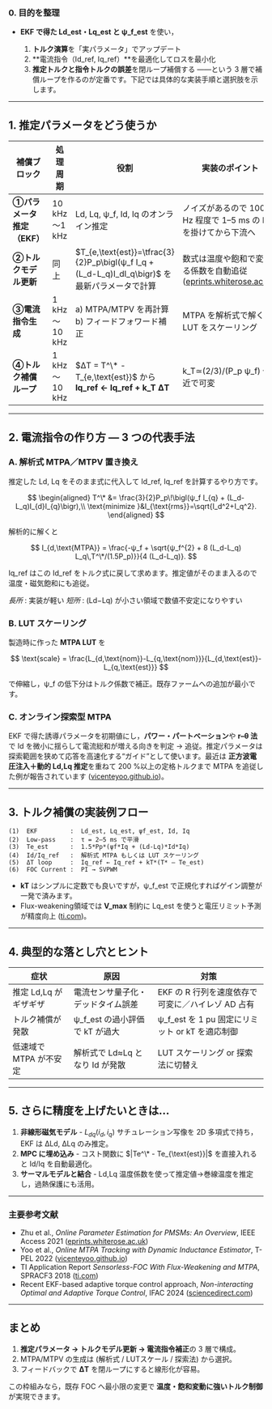 ### 0. 目的を整理

* **EKF で得た Ld\_est・Lq\_est と ψ\_f\_est** を使い，

  1. **トルク演算**を「実パラメータ」でアップデート
  2. \*\*電流指令（Id\_ref, Iq\_ref）\*\*を最適化してロスを最小化
  3. **推定トルクと指令トルクの誤差**を閉ループ補償する
     ――という 3 層で補償ループを作るのが定番です。下記では具体的な実装手順と選択肢を示します。

---

## 1. 推定パラメータをどう使うか

| 補償ブロック            | 処理周期         | 役割                                                                                  | 実装のポイント                                            |
| ----------------- | ------------ | ----------------------------------------------------------------------------------- | -------------------------------------------------- |
| **①パラメータ推定（EKF）** | 10 kHz～1 kHz | Ld, Lq, ψ\_f, Id, Iq のオンライン推定                                                       | ノイズがあるので 100 Hz 程度で 1–5 ms の LPF を掛けてから下流へ         |
| **②トルクモデル更新**     | 同上           | $T_{e,\text{est}}=\tfrac{3}{2}P_p\bigl(ψ_f I_q + (L_d-L_q)I_dI_q\bigr)$ を最新パラメータで計算 | 数式は温度や飽和で変わる係数を自動追従 ([eprints.whiterose.ac.uk][1]) |
| **③電流指令生成**       | 1 kHz～10 kHz | a) MTPA/MTPV を再計算<br>b) フィードフォワード補正                                                 | MTPA を解析式で解く or LUT をスケーリング                        |
| **④トルク補償ループ**     | 1 kHz～10 kHz | $ΔT = T^\* - T_{e,\text{est}}$ から **Iq\_ref ← Iq\_ref + k\_T ΔT**                   | k\_T≃(2/3)/(P\_p ψ\_f) 付近で可変                       |

---

## 2. 電流指令の作り方 ― 3 つの代表手法

### A. 解析式 MTPA／MTPV 置き換え

推定した Ld, Lq をそのまま式に代入して Id\_ref, Iq\_ref を計算するやり方です。

$$
\begin{aligned}
T^\* &= \frac{3}{2}P_p\!\bigl(ψ_f I_{q} + (L_d-L_q)I_{d}I_{q}\bigr),\\
\text{minimize }&I_{\text{rms}}=\sqrt{I_d^2+I_q^2}.
\end{aligned}
$$

解析的に解くと

$$
I_{d,\text{MTPA}} = \frac{-ψ_f + \sqrt{ψ_f^{2} + 8 (L_d-L_q) L_q\,T^\*/(1.5P_p)}}{4 (L_d-L_q)}.
$$

Iq\_ref はこの Id\_ref をトルク式に戻して求めます。推定値がそのまま入るので温度・磁気飽和にも追従。

*長所* : 実装が軽い
*短所* : (Ld−Lq) が小さい領域で数値不安定になりやすい

### B. LUT スケーリング

製造時に作った **MTPA LUT** を

$$
\text{scale} = \frac{L_{d,\text{nom}}-L_{q,\text{nom}}}{L_{d,\text{est}}-L_{q,\text{est}}}
$$

で伸縮し，ψ\_f の低下分はトルク係数で補正。既存ファームへの追加が最小です。

### C. オンライン探索型 MTPA

EKF で得た誘導パラメータを初期値にし，**パワー・パートベーション**や **r–θ 法**で Id を微小に揺らして電流総和が増える向きを判定 → 追従。推定パラメータは探索範囲を狭めて応答を高速化する“ガイド”として使います。最近は **正方波電圧注入＋動的 Ld,Lq 推定**を重ねて 200 %以上の定格トルクまで MTPA を追従した例が報告されています ([vicenteyoo.github.io][2])。

---

## 3. トルク補償の実装例フロー

```text
(1)  EKF         :  Ld_est, Lq_est, ψf_est, Id, Iq
(2)  Low-pass    :  τ = 2–5 ms で平滑
(3)  Te_est      :  1.5*Pp*(ψf*Iq + (Ld-Lq)*Id*Iq)
(4)  Id/Iq_ref   :  解析式 MTPA もしくは LUT スケーリング
(5)  ΔT loop     :  Iq_ref ← Iq_ref + kT*(T* – Te_est)
(6)  FOC Current :  PI → SVPWM
```

* **kT** はシンプルに定数でも良いですが，ψ\_f\_est で正規化すればゲイン調整が一発で済みます。
* Flux-weakening領域では **V\_max** 制約に Lq\_est を使うと電圧リミット予測が精度向上 ([ti.com][3])。

---

## 4. 典型的な落とし穴とヒント

| 症状             | 原因                      | 対策                                   |
| -------------- | ----------------------- | ------------------------------------ |
| 推定 Ld,Lq がギザギザ | 電流センサ量子化・デッドタイム誤差       | EKF の R 行列を速度依存で可変に／ハイレゾ AD 占有       |
| トルク補償が発散       | ψ\_f\_est の過小評価で kT が過大 | ψ\_f\_est を 1 pu 固定にリミット or kT を適応制御 |
| 低速域で MTPA が不安定 | 解析式で Ld≈Lq となり Id が発散   | LUT スケーリング or 探索法に切替え                |

---

## 5. さらに精度を上げたいときは…

1. **非線形磁気モデル**
   \- $L_{dq}(i_d,i_q)$ サチュレーション写像を 2D 多項式で持ち，EKF は ΔLd, ΔLq のみ推定。
2. **MPC に埋め込み**
   \- コスト関数に $|Te^\* - Te_{\text{est}}|$ を直接入れると Id/Iq を自動最適化。
3. **サーマルモデルと結合**
   \- Ld,Lq 温度係数を使って推定値→巻線温度を推定し，過熱保護にも活用。

---

### 主要参考文献

* Zhu et al., *Online Parameter Estimation for PMSMs: An Overview*, IEEE Access 2021 ([eprints.whiterose.ac.uk][1])
* Yoo et al., *Online MTPA Tracking with Dynamic Inductance Estimator*, T-PEL 2022 ([vicenteyoo.github.io][2])
* TI Application Report *Sensorless-FOC With Flux-Weakening and MTPA*, SPRACF3 2018 ([ti.com][3])
* Recent EKF-based adaptive torque control approach, *Non-interacting Optimal and Adaptive Torque Control*, IFAC 2024 ([sciencedirect.com][4])

---

## まとめ

1. **推定パラメータ → トルクモデル更新 → 電流指令補正**の 3 層で構成。
2. MTPA/MTPV の生成は (解析式 / LUTスケール / 探索法) から選択。
3. フィードバックで **ΔT** を閉ループにすると線形化が容易。

この枠組みなら，既存 FOC へ最小限の変更で **温度・飽和変動に強いトルク制御**が実現できます。

[1]: https://eprints.whiterose.ac.uk/id/eprint/173931/1/09402773.pdf "Online parameter estimation for permanent magnet synchronous machines : an overview"
[2]: https://vicenteyoo.github.io/assets/papers/TPE2022_1_AcceptedVersion.pdf "Microsoft Word - TPE_Manuscript_EA"
[3]: https://www.ti.com/lit/pdf/spracf3 "Sensorless-FOC With Flux-Weakening and MTPA Motor Drives"
[4]: https://www.sciencedirect.com/science/article/pii/S0019057824006244?utm_source=chatgpt.com "Noninteracting optimal and adaptive torque control using an online ..."
